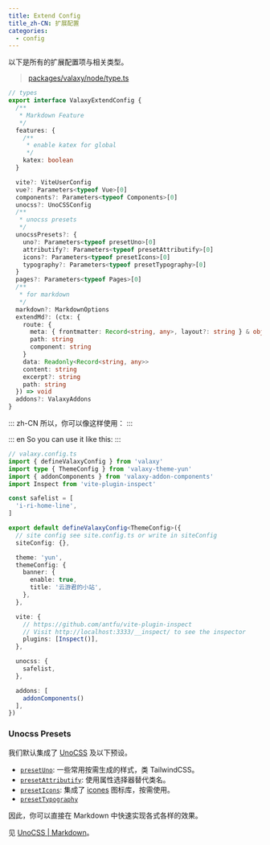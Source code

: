 ```yaml
---
title: Extend Config
title_zh-CN: 扩展配置
categories:
  - config
---
```


以下是所有的扩展配置项与相关类型。

> [packages/valaxy/node/type.ts](https://github.com/YunYouJun/valaxy/blob/main/packages/valaxy/node/types.ts)

```ts
// types
export interface ValaxyExtendConfig {
  /**
   * Markdown Feature
   */
  features: {
    /**
     * enable katex for global
     */
    katex: boolean
  }

  vite?: ViteUserConfig
  vue?: Parameters<typeof Vue>[0]
  components?: Parameters<typeof Components>[0]
  unocss?: UnoCSSConfig
  /**
   * unocss presets
   */
  unocssPresets?: {
    uno?: Parameters<typeof presetUno>[0]
    attributify?: Parameters<typeof presetAttributify>[0]
    icons?: Parameters<typeof presetIcons>[0]
    typography?: Parameters<typeof presetTypography>[0]
  }
  pages?: Parameters<typeof Pages>[0]
  /**
   * for markdown
   */
  markdown?: MarkdownOptions
  extendMd?: (ctx: {
    route: {
      meta: { frontmatter: Record<string, any>, layout?: string } & object
      path: string
      component: string
    }
    data: Readonly<Record<string, any>>
    content: string
    excerpt?: string
    path: string
  }) => void
  addons?: ValaxyAddons
}
```

::: zh-CN
所以，你可以像这样使用：
:::

::: en
So you can use it like this:
:::

```ts
// valaxy.config.ts
import { defineValaxyConfig } from 'valaxy'
import type { ThemeConfig } from 'valaxy-theme-yun'
import { addonComponents } from 'valaxy-addon-components'
import Inspect from 'vite-plugin-inspect'

const safelist = [
  'i-ri-home-line',
]

export default defineValaxyConfig<ThemeConfig>({
  // site config see site.config.ts or write in siteConfig
  siteConfig: {},

  theme: 'yun',
  themeConfig: {
    banner: {
      enable: true,
      title: '云游君的小站',
    },
  },

  vite: {
    // https://github.com/antfu/vite-plugin-inspect
    // Visit http://localhost:3333/__inspect/ to see the inspector
    plugins: [Inspect()],
  },

  unocss: {
    safelist,
  },

  addons: [
    addonComponents()
  ],
})
```

### Unocss Presets

我们默认集成了 [UnoCSS](https://unocss.dev) 及以下预设。

- [`presetUno`](https://unocss.dev/presets/attributify): 一些常用按需生成的样式，类 TailwindCSS。
- [`presetAttributify`](https://unocss.dev/presets/attributify): 使用属性选择器替代类名。
- [`presetIcons`](https://unocss.dev/presets/icons): 集成了 [icones](https://icones.netlify.app/) 图标库，按需使用。
- [`presetTypography`](https://unocss.dev/presets/typography)

因此，你可以直接在 Markdown 中快速实现各式各样的效果。

见 [UnoCSS | Markdown](/guide/markdown#unocss)。
